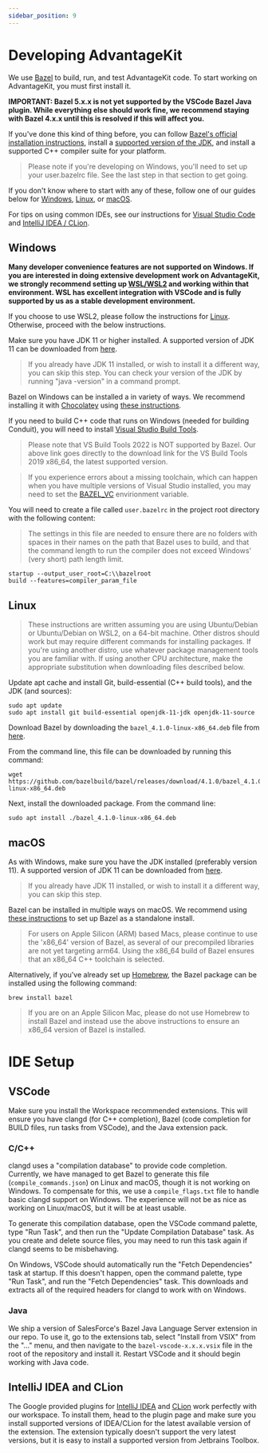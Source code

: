 ```yaml
---
sidebar_position: 9
---
```


# Developing AdvantageKit

We use [Bazel](https://bazel.build/) to build, run, and test AdvantageKit code. To start working on AdvantageKit, you must first install it.

**IMPORTANT: Bazel 5.x.x is not yet supported by the VSCode Bazel Java plugin. While everything else should work fine, we recommend staying with Bazel 4.x.x until this is resolved if this will affect you.**

If you've done this kind of thing before, you can follow [Bazel's official installation instructions](https://docs.bazel.build/versions/main/install.html), install a [supported version of the JDK](https://adoptium.net/?variant=openjdk11&jvmVariant=hotspot), and install a supported C++ compiler suite for your platform.

> Please note if you're developing on Windows, you'll need to set up your user.bazelrc file. See the last step in that section to get going.

If you don't know where to start with any of these, follow one of our guides below for [Windows](#windows), [Linux](#linux), or [macOS](#macos).

For tips on using common IDEs, see our instructions for [Visual Studio Code](#vscode) and [IntelliJ IDEA / CLion](#intellij-idea-and-clion).

## Windows

**Many developer convenience features are not supported on Windows. If you are interested in doing extensive development work on AdvantageKit, we strongly recommend setting up [WSL/WSL2](https://docs.microsoft.com/en-us/windows/wsl/install) and working within that environment. WSL has excellent integration with VSCode and is fully supported by us as a stable development environment.**

If you choose to use WSL2, please follow the instructions for [Linux](#linux). Otherwise, proceed with the below instructions.

Make sure you have JDK 11 or higher installed. A supported version of JDK 11 can be downloaded from [here](https://adoptium.net/?variant=openjdk11&jvmVariant=hotspot).

> If you already have JDK 11 installed, or wish to install it a different way, you can skip this step. You can check your version of the JDK by running "java -version" in a command prompt.

Bazel on Windows can be installed a in variety of ways. We recommend installing it with [Chocolatey](https://chocolatey.org/install#install-step2) using [these instructions](https://docs.bazel.build/versions/main/install-windows.html#using-chocolatey).

If you need to build C++ code that runs on Windows (needed for building Conduit), you will need to install [Visual Studio Build Tools](https://download.visualstudio.microsoft.com/download/pr/33439e30-02ff-417f-b6ef-927e424e84c9/cff2eb1a766df58fa77a9a89e7fc1765cc419c3175cd26bb0c97806649ab0981/vs_BuildTools.exe).

> Please note that VS Build Tools 2022 is NOT supported by Bazel. Our above link goes directly to the download link for the VS Build Tools 2019 x86_64, the latest supported version.

> If you experience errors about a missing toolchain, which can happen when you have multiple versions of Visual Studio installed, you may need to set the [BAZEL_VC](https://docs.bazel.build/versions/main/windows.html#build-c-with-msvc) envirionment variable.

You will need to create a file called `user.bazelrc` in the project root directory with the following content:

> The settings in this file are needed to ensure there are no folders with spaces in their names on the path that Bazel uses to build, and that the command length to run the compiler does not exceed Windows' (very short) path length limit.

```
startup --output_user_root=C:\\bazelroot
build --features=compiler_param_file
```

## Linux

> These instructions are written assuming you are using Ubuntu/Debian or Ubuntu/Debian on WSL2, on a 64-bit machine. Other distros should work but may require different commands for installing packages. If you're using another distro, use whatever package management tools you are familiar with. If using another CPU architecture, make the appropriate substitution when downloading files described below.

Update apt cache and install Git, build-essential (C++ build tools), and the JDK (and sources):

```console
sudo apt update
sudo apt install git build-essential openjdk-11-jdk openjdk-11-source
```

Download Bazel by downloading the `bazel_4.1.0-linux-x86_64.deb` file from [here](https://github.com/bazelbuild/bazel/releases/tag/4.1.0).

From the command line, this file can be downloaded by running this command:

```console
wget https://github.com/bazelbuild/bazel/releases/download/4.1.0/bazel_4.1.0-linux-x86_64.deb
```

Next, install the downloaded package. From the command line:

```console
sudo apt install ./bazel_4.1.0-linux-x86_64.deb
```

## macOS

As with Windows, make sure you have the JDK installed (preferably version 11). A supported version of JDK 11 can be downloaded from [here](https://adoptium.net/?variant=openjdk11&jvmVariant=hotspot).

> If you already have JDK 11 installed, or wish to install it a different way, you can skip this step.

Bazel can be installed in multiple ways on macOS. We recommend using [these instructions](https://docs.bazel.build/versions/main/install-os-x.html#install-with-installer-mac-os-x) to set up Bazel as a standalone install.

> For users on Apple Silicon (ARM) based Macs, please continue to use the 'x86_64' version of Bazel, as several of our precompiled libraries are not yet targeting arm64. Using the x86_64 build of Bazel ensures that an x86_64 C++ toolchain is selected.

Alternatively, if you've already set up [Homebrew](https://docs.bazel.build/versions/main/install-os-x.html#install-with-installer-mac-os-x), the Bazel package can be installed using the following command:

```
brew install bazel
```

> If you are on an Apple Silicon Mac, please do not use Homebrew to install Bazel and instead use the above instructions to ensure an x86_64 version of Bazel is installed.

# IDE Setup

## VSCode

Make sure you install the Workspace recommended extensions. This will ensure you have clangd (for C++ completion), Bazel (code completion for BUILD files, run tasks from VSCode), and the Java extension pack.

### C/C++

clangd uses a "compilation database" to provide code completion. Currently, we have managed to get Bazel to generate this file (`compile_commands.json`) on Linux and macOS, though it is not working on Windows. To compensate for this, we use a `compile_flags.txt` file to handle basic clangd support on Windows. The experience will not be as nice as working on Linux/macOS, but it will be at least usable.

To generate this compilation database, open the VSCode command palette, type "Run Task", and then run the "Update Compilation Database" task. As you create and delete source files, you may need to run this task again if clangd seems to be misbehaving.

On Windows, VSCode should automatically run the "Fetch Dependencies" task at startup. If this doesn't happen, open the command palette, type "Run Task", and run the "Fetch Dependencies" task. This downloads and extracts all of the required headers for clangd to work with on Windows.

### Java

We ship a version of SalesForce's Bazel Java Language Server extension in our repo. To use it, go to the extensions tab, select "Install from VSIX" from the "..." menu, and then navigate to the `bazel-vscode-x.x.x.vsix` file in the root of the repository and install it. Restart VSCode and it should begin working with Java code.

## IntelliJ IDEA and CLion

The Google provided plugins for [IntelliJ IDEA](https://plugins.jetbrains.com/plugin/8609-bazel) and [CLion](https://plugins.jetbrains.com/plugin/9554-bazel) work perfectly with our workspace. To install them, head to the plugin page and make sure you install supported versions of IDEA/CLion for the latest available version of the extension. The extension typically doesn't support the very latest versions, but it is easy to install a supported version from Jetbrains Toolbox.
